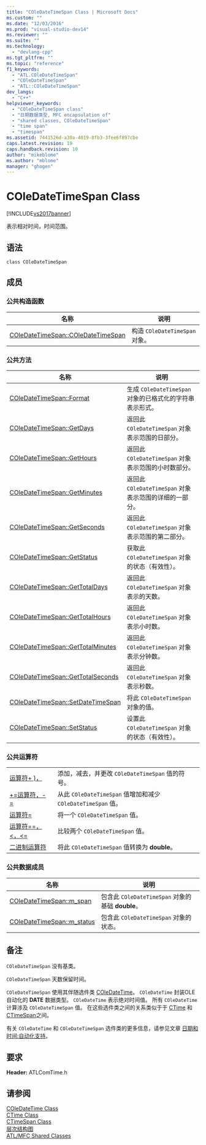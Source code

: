 ```yaml
---
title: "COleDateTimeSpan Class | Microsoft Docs"
ms.custom: ""
ms.date: "12/03/2016"
ms.prod: "visual-studio-dev14"
ms.reviewer: ""
ms.suite: ""
ms.technology: 
  - "devlang-cpp"
ms.tgt_pltfrm: ""
ms.topic: "reference"
f1_keywords: 
  - "ATL.COleDateTimeSpan"
  - "COleDateTimeSpan"
  - "ATL::COleDateTimeSpan"
dev_langs: 
  - "C++"
helpviewer_keywords: 
  - "COleDateTimeSpan class"
  - "日期数据类型, MFC encapsulation of"
  - "shared classes, COleDateTimeSpan"
  - "time span"
  - "timespan"
ms.assetid: 7441526d-a30a-4019-8fb3-3fee6f897cbe
caps.latest.revision: 19
caps.handback.revision: 10
author: "mikeblome"
ms.author: "mblome"
manager: "ghogen"
---
```

# COleDateTimeSpan Class
[!INCLUDE[vs2017banner](../../assembler/inline/includes/vs2017banner.md)]

表示相对时间，时间范围。  
  
## 语法  
  
```  
class COleDateTimeSpan  
```  
  
## 成员  
  
### 公共构造函数  
  
|名称|说明|  
|--------|--------|  
|[COleDateTimeSpan::COleDateTimeSpan](../Topic/COleDateTimeSpan::COleDateTimeSpan.md)|构造 `COleDateTimeSpan` 对象。|  
  
### 公共方法  
  
|名称|说明|  
|--------|--------|  
|[COleDateTimeSpan::Format](../Topic/COleDateTimeSpan::Format.md)|生成 `COleDateTimeSpan` 对象的已格式化的字符串表示形式。|  
|[COleDateTimeSpan::GetDays](../Topic/COleDateTimeSpan::GetDays.md)|返回此 `COleDateTimeSpan` 对象表示范围的日部分。|  
|[COleDateTimeSpan::GetHours](../Topic/COleDateTimeSpan::GetHours.md)|返回此 `COleDateTimeSpan` 对象表示范围的小时数部分。|  
|[COleDateTimeSpan::GetMinutes](../Topic/COleDateTimeSpan::GetMinutes.md)|返回此 `COleDateTimeSpan` 对象表示范围的详细的一部分。|  
|[COleDateTimeSpan::GetSeconds](../Topic/COleDateTimeSpan::GetSeconds.md)|返回此 `COleDateTimeSpan` 对象表示范围的第二部分。|  
|[COleDateTimeSpan::GetStatus](../Topic/COleDateTimeSpan::GetStatus.md)|获取此 `COleDateTimeSpan` 对象的状态（有效性）。|  
|[COleDateTimeSpan::GetTotalDays](../Topic/COleDateTimeSpan::GetTotalDays.md)|返回此 `COleDateTimeSpan` 对象表示的天数。|  
|[COleDateTimeSpan::GetTotalHours](../Topic/COleDateTimeSpan::GetTotalHours.md)|返回此 `COleDateTimeSpan` 对象表示小时数。|  
|[COleDateTimeSpan::GetTotalMinutes](../Topic/COleDateTimeSpan::GetTotalMinutes.md)|返回此 `COleDateTimeSpan` 对象表示分钟数。|  
|[COleDateTimeSpan::GetTotalSeconds](../Topic/COleDateTimeSpan::GetTotalSeconds.md)|返回此 `COleDateTimeSpan` 对象表示秒数。|  
|[COleDateTimeSpan::SetDateTimeSpan](../Topic/COleDateTimeSpan::SetDateTimeSpan.md)|将此 `COleDateTimeSpan` 对象的值。|  
|[COleDateTimeSpan::SetStatus](../Topic/COleDateTimeSpan::SetStatus.md)|设置此 `COleDateTimeSpan` 对象的状态（有效性）。|  
  
### 公共运算符  
  
|||  
|-|-|  
|[运算符\+ \)，](../Topic/COleDateTimeSpan::operator%20+,%20-.md)|添加，减去，并更改 `COleDateTimeSpan` 值的符号。|  
|[\+\=运算符，\- \=](../Topic/COleDateTimeSpan::operator%20+=,%20-=.md)|从此 `COleDateTimeSpan` 值增加和减少 `COleDateTimeSpan` 值。|  
|[运算符\=](../Topic/COleDateTimeSpan::operator%20=.md)|将一个 `COleDateTimeSpan` 值。|  
|[运算符\=\=，\<，\<\=](../Topic/COleDateTimeSpan%20Relational%20Operators.md)|比较两个 `COleDateTimeSpan` 值。|  
|[二进制运算符](../Topic/COleDateTimeSpan::operator%20double.md)|将此 `COleDateTimeSpan` 值转换为 **double**。|  
  
### 公共数据成员  
  
|名称|说明|  
|--------|--------|  
|[COleDateTimeSpan::m\_span](../Topic/COleDateTimeSpan::m_span.md)|包含此 `COleDateTimeSpan` 对象的基础 **double**。|  
|[COleDateTimeSpan::m\_status](../Topic/COleDateTimeSpan::m_status.md)|包含此 `COleDateTimeSpan` 对象的状态。|  
  
## 备注  
 `COleDateTimeSpan` 没有基类。  
  
 `COleDateTimeSpan` 天数保留时间。  
  
 `COleDateTimeSpan` 使用其伴随选件类 [COleDateTime](../../atl-mfc-shared/reference/coledatetime-class.md)。  `COleDateTime` 封装OLE自动化的 **DATE** 数据类型。  `COleDateTime` 表示绝对时间值。  所有 `COleDateTime` 计算涉及 `COleDateTimeSpan` 值。  在这些选件类之间的关系类似于于 [CTime](../../atl-mfc-shared/reference/ctime-class.md) 和 [CTimeSpan](../../atl-mfc-shared/reference/ctimespan-class.md)之间。  
  
 有关 `COleDateTime` 和 `COleDateTimeSpan` 选件类的更多信息，请参见文章 [日期和时间:自动化支持](../../atl-mfc-shared/date-and-time-automation-support.md)。  
  
## 要求  
 **Header:** ATLComTime.h  
  
## 请参阅  
 [COleDateTime Class](../../atl-mfc-shared/reference/coledatetime-class.md)   
 [CTime Class](../../atl-mfc-shared/reference/ctime-class.md)   
 [CTimeSpan Class](../../atl-mfc-shared/reference/ctimespan-class.md)   
 [层次结构图](../../mfc/hierarchy-chart.md)   
 [ATL\/MFC Shared Classes](../../atl-mfc-shared/atl-mfc-shared-classes.md)